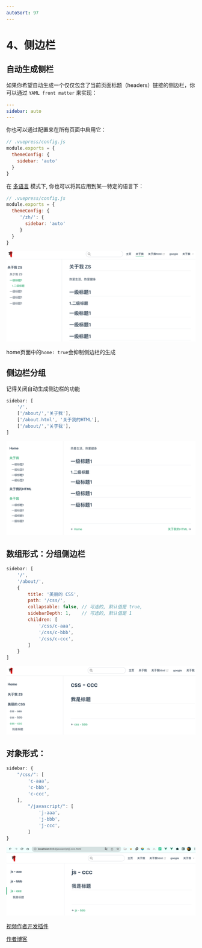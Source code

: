 ```yaml
---
autoSort: 97
---
```


# 4、侧边栏

## 自动生成侧栏

如果你希望自动生成一个仅仅包含了当前页面标题（headers）链接的侧边栏，你可以通过 `YAML front matter` 来实现：

```yaml
---
sidebar: auto
---
```

你也可以通过配置来在所有页面中启用它：

```js
// .vuepress/config.js
module.exports = {
  themeConfig: {
    sidebar: 'auto'
  }
}
```

在 [多语言](https://www.vuepress.cn/guide/i18n.html) 模式下, 你也可以将其应用到某一特定的语言下：

```js
// .vuepress/config.js
module.exports = {
  themeConfig: {
     '/zh/': {
       sidebar: 'auto'
     }
  }
}
```

![image-20231123103856123](./images/image-20231123103856123.png)



home页面中的`home: true`会抑制侧边栏的生成



## 侧边栏分组

记得关闭自动生成侧边栏的功能

```js
sidebar: [
    '/',
    ['/about/','关于我'],
    ['/about.html', '关于我的HTML'],
    ['/about/','关于我'],
]
```

![image-20231123105634447](./images/image-20231123105634447.png)

## 数组形式：分组侧边栏

```js
sidebar: [
    '/',
    '/about/',
    {
        title: '美丽的 CSS',
        path: '/css/',
        collapsable: false, // 可选的, 默认值是 true,
        sidebarDepth: 1,    // 可选的, 默认值是 1
        children: [
            '/css/c-aaa',
            '/css/c-bbb',
            '/css/c-ccc',
        ]
    }
]
```

![image-20231123111738875](./images/image-20231123111738875.png)

## 对象形式：

```js
sidebar: {
    "/css/": [
        'c-aaa',
        'c-bbb',
        'c-ccc',
    ],
        "/javascript/": [
            'j-aaa',
            'j-bbb',
            'j-ccc',
        ]
}
```



![image-20231123112649836](./images/image-20231123112649836.png)





[视频作者开发插件](https://www.npmjs.com/package/vuepress-plugin-auto-sidebar)

[作者博客](https://docs.shanyuhai.top)


